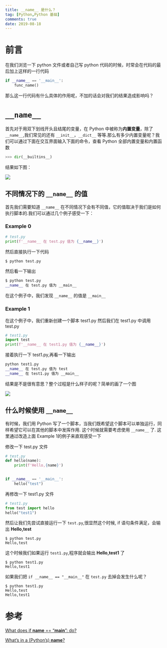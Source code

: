 ```yaml
---
title: __name__ 是什么？
tag: [Python,Python 基础]
comments: true
date: 2019-08-18
---
```


# 前言

在我们浏览一下 python 文件或者自己写 python 代码的时候，时常会在代码的最后加上这样的一行代码

```python
if __name__ == '__main__':
    func_name() 
```

那么这一行代码有什么具体的作用呢，不加的话会对我们的结果造成影响吗？


# `__name__`

首先对于用双下划线开头且结尾的变量，在 Python 中被称为**内置变量**，除了 `__name__`,我们常见的还有 `__init__`，`__dict__` 等等.那么有多少内置变量呢？我们可以通过下面在交互界面输入下面的命令，查看 Python 全部内置变量和内置函数

```python
>>> dir(__builtins__)
```

结果如下图：

![](http://ww1.sinaimg.cn/large/006wYWbGly1g63l5c96t6j30vo0pqkjl.jpg)

## 不同情况下的 `__name__` 的值 

首先我们需要知道 `__name__` 在不同情况下会有不同值，它的值取决于我们是如何执行脚本的.我们可以通过几个例子感受一下：

### Example 0

```python
# test.py
print(f'__name__ 在 test.py 值为 {__name__}')
```

然后直接执行一下代码

```python
$ python test.py
```

然后看一下输出

```python
$ python test.py 
__name__ 在 test.py 值为 __main__
```

在这个例子中，我们发现 `__name__` 的值是 `__main__`

### Example 1

在这个例子中，我们重新创建一个脚本 test1.py 然后我们在 test1.py 中调用 test.py

```python
# test1.py
import test
print(f'__name__ 在 test1.py 值为 {__name__}')
```

接着执行一下 test1.py,再看一下输出

```python
python test1.py 
__name__ 在 test.py 值为 test
__name__ 在 test1.py 值为 __main__
```

结果是不是很有意思？整个过程是什么样子的呢？简单的画了一个图

![](http://ww1.sinaimg.cn/large/006wYWbGly1g63l5rf79kj30q60e174f.jpg)


## 什么时候使用 `__name__`

有时候，我们用 Python 写了一个脚本，当我们既希望这个脚本可以单独运行，同样希望它可以在其他的脚本中发挥作用. 这个时候就需要考虑使用 `__name__` 了. 这里通过改造上面 Example 1的例子来直观感受一下

修改一下 test.py 文件
```python
# test.py
def hello(name):
    print(f'Hello,{name}')
 

if __name__ == '__main__':
    hello("test")
```

再修改一下 test1.py 文件

```python
# test1.py
from test import hello
hello("test1")
```

然后让我们先尝试直接运行一下 `test.py`,很显然这个时候, if 语句条件满足，会输出 **Hello,test**

```
$ python test.py 
Hello,test
```

这个时候我们如果运行 `test1.py`,程序就会输出 **Hello,test1** 了

```
$ python test1.py 
Hello,test1
```

如果我们把 `if __name__ == "__main__"` 在 `test.py` 去掉会发生什么呢？

```
$ python test1.py 
Hello,test
Hello,test1
```

# 参考

[What does if __name__ == “__main__”: do?](https://stackoverflow.com/questions/419163/what-does-if-name-main-do)

[What’s in a (Python’s) __name__?](https://medium.com/free-code-camp/whats-in-a-python-s-name-506262fe61e8)